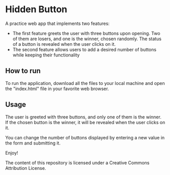 # Hidden Button

A practice web app that implements two features:

<ul>
<li> The first feature greets the user with three buttons upon opening. Two of them are losers, and one 
is the winner, chosen randomly. The status of a button is revealed when 
the user clicks on it.</li>
<li>The second feature allows users to add a desired number of buttons 
while keeping their functionality</li>
</ul>

## How to run

To run the application, download all the files to your local machine and 
open the "index.html" file in your favorite web browser.

## Usage

The user is greeted with three buttons, and only one of them is the 
winner.
If the chosen button is the winner, it will be revealed when the user 
clicks on it.

You can change the number of buttons displayed by entering a new value in 
the form and submitting it.

Enjoy!


The content of this repository is licensed under a Creative Commons 
Attribution License.

